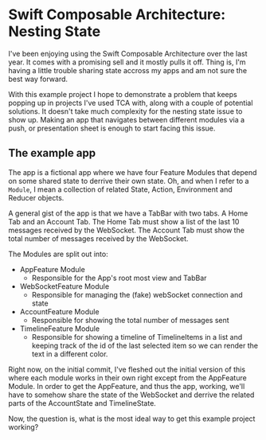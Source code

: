 # Swift Composable Architecture: Nesting State

I've been enjoying using the Swift Composable Architecture over the last year. It comes with a promising sell and it mostly pulls it off. Thing is, I'm having a little trouble sharing state accross my apps and am not sure the best way forward.

With this example project I hope to demonstrate a problem that keeps popping up in projects I've used TCA with, along with a couple of potential solutions. It doesn't take much complexity for the nesting state issue to show up. Making an app that navigates between different modules via a push, or presentation sheet is enough to start facing this issue.

## The example app

The app is a fictional app where we have four Feature Modules that depend on some shared state to derrive their own state. Oh, and when I refer to a `Module`, I mean a collection of related State, Action, Environment and Reducer objects.

A general gist of the app is that we have a TabBar with two tabs. A Home Tab and an Account Tab. The Home Tab must show a list of the last 10 messages received by the WebSocket. The Account Tab must show the total number of messages received by the WebSocket.

The Modules are split out into:

- AppFeature Module
  - Responsible for the App's root most view and TabBar
- WebSocketFeature Module
  - Responsible for managing the (fake) webSocket connection and state
- AccountFeature Module
  - Responsible for showing the total number of messages sent
- TimelineFeature Module
  - Responsible for showing a timeline of TimelineItems in a list and keeping track of the id of the last selected item so we can render the text in a different color.

Right now, on the initial commit, I've fleshed out the initial version of this where each module works in their own right except from the AppFeature Module. In order to get the AppFeature, and thus the app, working, we'll have to somehow share the state of the WebSocket and derrive the related parts of the AccountState and TimelineState.  

Now, the question is, what is the most ideal way to get this example project working?
